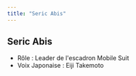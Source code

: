 ```yaml
---
title: "Seric Abis"
---
```


Seric Abis
----------


- Rôle : Leader de l'escadron Mobile Suit  
- Voix Japonaise : Eiji Takemoto

